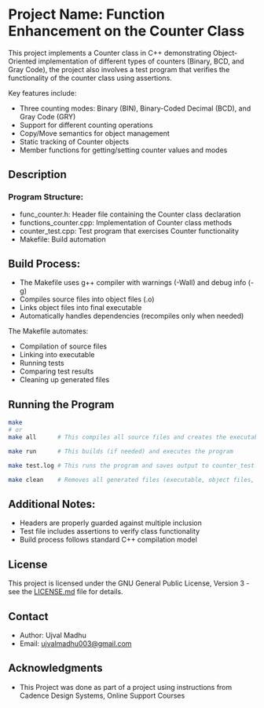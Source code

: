 # Project Name: Function Enhancement on the Counter Class

This project implements a Counter class in C++ demonstrating Object-Oriented implementation of different types of counters (Binary, BCD, and Gray Code), the project also involves a test program that verifies the functionality of the counter class using assertions.
 
Key features include:

- Three counting modes: Binary (BIN), Binary-Coded Decimal (BCD), and Gray Code (GRY)
- Support for different counting operations
- Copy/Move semantics for object management
- Static tracking of Counter objects
- Member functions for getting/setting counter values and modes

## Description

### Program Structure:


- func_counter.h:           Header file containing the Counter class declaration
- functions_counter.cpp:    Implementation of Counter class methods
- counter_test.cpp:         Test program that exercises Counter functionality
- Makefile:                  Build automation


## Build Process:

- The Makefile uses g++ compiler with warnings (-Wall) and debug info (-g)
- Compiles source files into object files (.o)
- Links object files into final executable
- Automatically handles dependencies (recompiles only when needed)

The Makefile automates:

- Compilation of source files
- Linking into executable
- Running tests
- Comparing test results
- Cleaning up generated files

## Running the Program

```bash
make
# or
make all      # This compiles all source files and creates the executable counter_test.exe

make run      # This builds (if needed) and executes the program

make test.log # This runs the program and saves output to counter_test.log

make clean    # Removes all generated files (executable, object files, logs)
```


## Additional Notes:

- Headers are properly guarded against multiple inclusion
- Test file includes assertions to verify class functionality
- Build process follows standard C++ compilation model


## License

This project is licensed under the GNU General Public License, Version 3 - see the [LICENSE.md](../LICENSE.md) file for details.

## Contact

- Author: Ujval Madhu
- Email: ujvalmadhu003@gmail.com

## Acknowledgments

- This Project was done as part of a project using instructions from Cadence Design Systems, Online Support Courses
